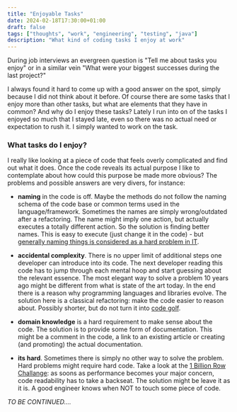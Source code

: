 ```yaml
---
title: "Enjoyable Tasks"
date: 2024-02-18T17:30:00+01:00
draft: false
tags: ["thoughts", "work", "engineering", "testing", "java"]
description: "What kind of coding tasks I enjoy at work"
---
```


During job interviews an evergreen question is "Tell me about tasks you enjoy" or in a similar vein "What were your biggest successes during the last project?"

I always found it hard to come up with a good answer on the spot, simply because I did not think about it before. Of course there are some tasks that I enjoy more than other tasks, but what are elements that they have in common? And why do I enjoy these tasks? Lately I run into on of the tasks I enjoyed so much that I stayed late, even so there was no actual need or expectation to rush it. I simply wanted to work on the task.

### What tasks do I enjoy?

I really like looking at a piece of code that feels overly complicated and find out what it does. Once the code reveals its actual purpose I like to contemplate about how could this purpose be made more obvious? The problems and possible answers are very divers, for instance:

- **naming** in the code is off. Maybe the methods do not follow the naming schema of the code base or common terms used in the language/framework. Sometimes the names are simply wrong/outdated after a refactoring. The name might imply one action, but actually executes a totally different action. So the solution is finding better names. This is easy to execute (just change it in the code) - but [generally naming things is considered as a hard problem in IT](https://www.mediawiki.org/wiki/Naming_things).

- **accidental complexity**. There is no upper limit of additional steps one developer can introduce into its code. The next developer reading this code has to jump through each mental hoop and start guessing about the relevant essence. The most elegant way to solve a problem 10 years ago might be different from what is state of the art today. In the end there is a reason why programming languages and libraries evolve. The solution here is a classical refactoring: make the code easier to reason about. Possibly shorter, but do not turn it into [code golf](https://en.wikipedia.org/wiki/Code_golf).

- **domain knowledge** is a hard requirement to make sense about the code. The solution is to provide some form of documentation. This might be a comment in the code, a link to an existing article or creating (and promoting) the actual documentation.

- **its hard**. Sometimes there is simply no other way to solve the problem. Hard problems might require hard code. Take a look at the [1 Billion Row Challange](https://github.com/gunnarmorling/1brc): as soons as performance becomes your major concern, code readability has to take a backseat. The solution might be leave it as it is. A good engineer knows when NOT to touch some piece of code.

*TO BE CONTINUED....*